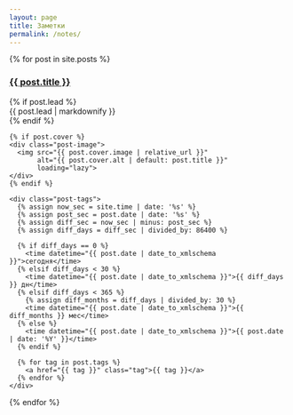 ```yaml
---
layout: page
title: Заметки
permalink: /notes/
---
```


<section class="section">
  {% for post in site.posts %}
  <div class="post-item">
    <h3 class="post-title"><a href="{{ post.url | relative_url }}">{{ post.title }}</a></h3>
    {% if post.lead %}
    <div class="post-lead">{{ post.lead | markdownify }}</div>
    {% endif %}
    
    {% if post.cover %}
    <div class="post-image">
      <img src="{{ post.cover.image | relative_url }}" 
           alt="{{ post.cover.alt | default: post.title }}" 
           loading="lazy">
    </div>
    {% endif %}
    
    <div class="post-tags">
      {% assign now_sec = site.time | date: '%s' %}
      {% assign post_sec = post.date | date: '%s' %}
      {% assign diff_sec = now_sec | minus: post_sec %}
      {% assign diff_days = diff_sec | divided_by: 86400 %}
      
      {% if diff_days == 0 %}
        <time datetime="{{ post.date | date_to_xmlschema }}">сегодня</time>
      {% elsif diff_days < 30 %}
        <time datetime="{{ post.date | date_to_xmlschema }}">{{ diff_days }} дн</time>
      {% elsif diff_days < 365 %}
        {% assign diff_months = diff_days | divided_by: 30 %}
        <time datetime="{{ post.date | date_to_xmlschema }}">{{ diff_months }} мес</time>
      {% else %}
        <time datetime="{{ post.date | date_to_xmlschema }}">{{ post.date | date: '%Y' }}</time>
      {% endif %}
      
      {% for tag in post.tags %}
        <a href="{{ tag }}" class="tag">{{ tag }}</a>
      {% endfor %}
    </div>
  </div>
  {% endfor %}
</section>
